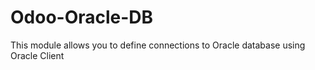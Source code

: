 # Odoo-Oracle-DB
This module allows you to define connections to Oracle database using Oracle Client
